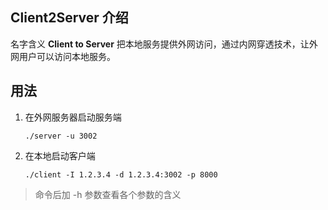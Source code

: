 ## Client2Server 介绍
名字含义 **Client to Server** 把本地服务提供外网访问，通过内网穿透技术，让外网用户可以访问本地服务。

## 用法

1. 在外网服务器启动服务端
    ```
    ./server -u 3002
    ```
2. 在本地启动客户端
    ```
    ./client -I 1.2.3.4 -d 1.2.3.4:3002 -p 8000
    ```

> 命令后加 -h 参数查看各个参数的含义
